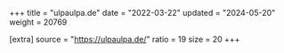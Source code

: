 +++
title = "ulpaulpa.de"
date = "2022-03-22"
updated = "2024-05-20"
weight = 20769

[extra]
source = "https://ulpaulpa.de/"
ratio = 19
size = 20
+++

